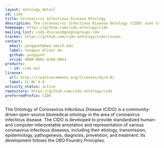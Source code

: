 ```yaml
---
layout: ontology_detail
id: cido
title: Coronavirus Infectious Disease Ontology
description: The Coronavirus Infectious Disease Ontology (CIDO) aims to ontologically represent and standardize various aspects of coronavirus infectious diseases, including their etiology, transmission, epidemiology, pathogenesis, diagnosis, prevention, and treatment.
homepage: https://github.com/cido-ontology/cido
mailing_list: cido-discuss@googlegroups.com
tracker: https://github.com/cido-ontology/cido/issues
contact:
  email: yongqunh@med.umich.edu
  label: Yongqun Oliver He
  github: yongqunh
  orcid: 0000-0001-9189-9661
products:
  - id: cido.owl
license:
  url: http://creativecommons.org/licenses/by/4.0/
  label: CC BY 4.0
activity_status: active
repository: https://github.com/cido-ontology/cido
preferredPrefix: CIDO
---
```


The Ontology of Coronavirus Infectious Disease (CIDO) is a community-driven open-source biomedical ontology in the area of coronavirus infectious disease. The CIDO is developed to provide standardized human- and computer-interpretable annotation and representation of various coronavirus infectious diseases, including their etiology, transmission, epidemiology, pathogenesis, diagnosis, prevention, and treatment. Its development follows the OBO Foundry Principles.

